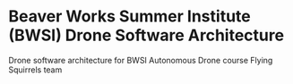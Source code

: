# Beaver Works Summer Institute (BWSI) Drone Software Architecture
Drone software architecture for BWSI Autonomous Drone course Flying Squirrels team
